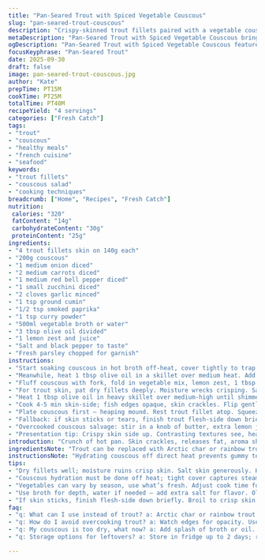 ```yaml
---
title: "Pan-Seared Trout with Spiced Vegetable Couscous"
slug: "pan-seared-trout-couscous"
description: "Crispy-skinned trout fillets paired with a vegetable couscous infused with cumin and smoked paprika. The couscous relies on sautéed onions, diced carrots, bell peppers, and zucchini for a colorful, textural bite. Light curry powder and fresh garlic bring warmth without overwhelming. Uses olive oil and lemon juice for bright, balanced flavors. Couscous hydrates while veggies soften for a mix of fluffy and tender. Fillets cook on a hot pan until skin crisps and flesh flakes easily. Substitutes suggested for common ingredient swaps and tips to rescue overcooked fish or dry grains included."
metaDescription: "Pan-Seared Trout with Spiced Vegetable Couscous brings crispy trout fillets with spiced couscous that's flavorful and vibrant"
ogDescription: "Pan-Seared Trout with Spiced Vegetable Couscous features crispy trout on a bed of zesty couscous bursting with veggies and spices"
focusKeyphrase: "Pan-Seared Trout"
date: 2025-09-30
draft: false
image: pan-seared-trout-couscous.jpg
author: "Kate"
prepTime: PT15M
cookTime: PT25M
totalTime: PT40M
recipeYield: "4 servings"
categories: ["Fresh Catch"]
tags:
- "trout"
- "couscous"
- "healthy meals"
- "french cuisine"
- "seafood"
keywords:
- "trout fillets"
- "couscous salad"
- "cooking techniques"
breadcrumb: ["Home", "Recipes", "Fresh Catch"]
nutrition: 
 calories: "320"
 fatContent: "14g"
 carbohydrateContent: "30g"
 proteinContent: "25g"
ingredients:
- "4 trout fillets skin on 140g each"
- "200g couscous"
- "1 medium onion diced"
- "2 medium carrots diced"
- "1 medium red bell pepper diced"
- "1 small zucchini diced"
- "2 cloves garlic minced"
- "1 tsp ground cumin"
- "1/2 tsp smoked paprika"
- "1 tsp curry powder"
- "500ml vegetable broth or water"
- "3 tbsp olive oil divided"
- "1 lemon zest and juice"
- "Salt and black pepper to taste"
- "Fresh parsley chopped for garnish"
instructions:
- "Start soaking couscous in hot broth off-heat, cover tightly to trap steam and hydrate grains fluffy but chewy, about 8-10 minutes. Lift lid once no steam escapes."
- "Meanwhile, heat 1 tbsp olive oil in a skillet over medium heat. Add onions and cook until translucent, about 4 minutes. Add carrots, bell pepper, zucchini, garlic. Toss, add cumin, smoked paprika, curry powder; cook stirring 5-7 minutes until vegetables soften but retain snap. Season with salt and pepper. Set vegetables aside, keep warm."
- "Fluff couscous with fork, fold in vegetable mix, lemon zest, 1 tbsp olive oil, adjust salt and pepper. Keep covered. The separation of grains is key here — mushy means too much liquid or rushing."
- "For trout skin, pat dry fillets deeply. Moisture wrecks crisping. Salt skin and flesh well."
- "Heat 1 tbsp olive oil in heavy skillet over medium-high until shimmering but not smoking. Lay fillets skin-side down. Press gently with spatula first 30 seconds. Listen to sizzle. Skin pulls away easily when ready to flip."
- "Cook 4-5 min skin-side; fish edges opaque, skin crackles. Flip gently, 1-2 min for rare center; fish flakes with firm press but not dry. Remove immediately when flesh easily separates with fork, or fish toughens."
- "Plate couscous first — heaping mound. Rest trout fillet atop. Squeeze fresh lemon juice liberally over fish, sprinkle parsley."
- "Fallback: if skin sticks or tears, finish trout flesh-side down briefly; skin later under broiler to crisp."
- "Overcooked couscous salvage: stir in a knob of butter, extra lemon juice, or a splash of olive oil; add chopped fresh herbs to freshen."
- "Presentation tip: Crispy skin side up. Contrasting textures see, hear, taste."
introduction: "Crunch of hot pan. Skin crackles, releases fat, aroma sharpens. In a few minutes you’ll have flaky fish — not too dry, juicy, skin a crispy barrier. Vegetables soft but not mush can make or break couscous. Carrots, red pepper, zucchini all diced similar size for even cooking. Spices lifted just so; cumin and paprika mellow heat and earthiness. Garlic adds punch. Resting fish properly on dish lets juices redistribute; no one likes dry fish. Squeeze lemon last, no prematurely cooked acid. Sounds simple? Kitchen tricks make this dependable every time."
ingredientsNote: "Trout can be replaced with Arctic char or rainbow trout if unavailable; these bring similar fatty texture and delicate flavor. Couscous may be substituted with pearl couscous or millet but adjust liquid as absorbency varies. Olive oil preferred for balance; use neutral oil like grapeseed if you want fish flavor front and center. Vegetables can switch with seasonal produce but keep cooking times in mind — dense root veggies take longer, so dice smaller. Curry powder can be swapped with a pinch of turmeric and chili powder for different heat profiles. Using broth enriches couscous, water works but add salt generously. Fresh lemon juice brightens, no bottled replacements — size and acidity matter."
instructionsNote: "Hydrating couscous off direct heat prevents gummy texture; a tight lid retains steam for uniform cooking. Vegetables sauté sequentially until just tender avoids sogginess; dry heat extracts sweet notes from onions. Spices bloom in oil with vegetables; can’t just dump powdered curry into water and expect flavor. Fish skin crisp depends on dryness and pan temperature — pat fillets, don’t crowd pan. Press fish to keep contact; sizzling sound fades when ready to flip. Flip too soon and skin tears, too late and fish overcooks. Use thermometer if unsure — 50-54°C (122-129°F) for medium rare. Rest fish slightly off heat to fix juices. Lemon juice finishes with a fresh layer, adds balance to fatty trout. Parsley garnish for aroma and green dot contrast."
tips:
- "Dry fillets well; moisture ruins crisp skin. Salt skin generously. Hot skillet is key, oil shimmering — listen for that sizzle. Flip when edges start to turn opaque."
- "Couscous hydration must be done off heat; tight cover captures steam. If overcooked, stir butter and lemon juice in — fresh herbs perk it up. Avoid mushiness."
- "Vegetables can vary by season, use what’s fresh. Adjust cook time for hearty roots, keep sizes consistent. Adding spices too quickly? They need some oil to bloom."
- "Use broth for depth, water if needed — add extra salt for flavor. Olive oil preferred; neutral oil risks overpowering fish. Don't crowd the pan for better sear."
- "If skin sticks, finish flesh-side down briefly. Broil to crisp skin, quick fix. Rest fish off heat to redistribute juices. Lemon juice last; too early cooks acids."
faq:
- "q: What can I use instead of trout? a: Arctic char or rainbow trout work well. Similar profile; rich texture. Couscous swaps? Pearl couscous, millet; adjust broth."
- "q: How do I avoid overcooking trout? a: Watch edges for opacity. Use a thermometer; 50-54°C for juicy tender meat. Rest before serving for best flavor."
- "q: My couscous is too dry, what now? a: Add splash of broth or oil. Stir in lemon juice, butter does wonders too. Fresh herbs can liven it up."
- "q: Storage options for leftovers? a: Store in fridge up to 2 days; reheat gently. To revive couscous? A splash of water and quick heat helps it fluff."

---
```

